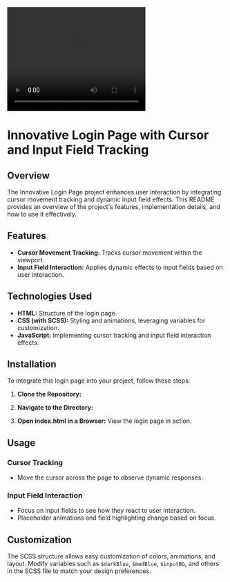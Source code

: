<video width="320" height="240" controls>
  <source src="https://github.com/kabir7480/Innovative-Login-Page/raw/main/video.mp4" type="video/mp4">
  Your browser does not support the video tag.
</video>



# Innovative Login Page with Cursor and Input Field Tracking

## Overview
The Innovative Login Page project enhances user interaction by integrating cursor movement tracking and dynamic input field effects. This README provides an overview of the project's features, implementation details, and how to use it effectively.

## Features
- **Cursor Movement Tracking:** Tracks cursor movement within the viewport.
- **Input Field Interaction:** Applies dynamic effects to input fields based on user interaction.

## Technologies Used
- **HTML:** Structure of the login page.
- **CSS (with SCSS):** Styling and animations, leveraging variables for customization.
- **JavaScript:** Implementing cursor tracking and input field interaction effects.

## Installation
To integrate this login page into your project, follow these steps:

1. **Clone the Repository:**


2. **Navigate to the Directory:**


3. **Open index.html in a Browser:** View the login page in action.

## Usage
### Cursor Tracking
- Move the cursor across the page to observe dynamic responses.

### Input Field Interaction
- Focus on input fields to see how they react to user interaction.
- Placeholder animations and field highlighting change based on focus.

## Customization
The SCSS structure allows easy customization of colors, animations, and layout. Modify variables such as `$darkBlue`, `$medBlue`, `$inputBG`, and others in the SCSS file to match your design preferences.
